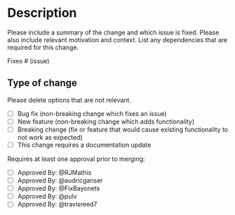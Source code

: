# Description

Please include a summary of the change and which issue is fixed. Please also include relevant motivation and context. List any dependencies that are required for this change.

Fixes # (issue)

## Type of change

Please delete options that are not relevant.

- [ ] Bug fix (non-breaking change which fixes an issue)
- [ ] New feature (non-breaking change which adds functionality)
- [ ] Breaking change (fix or feature that would cause existing functionality to not work as expected)
- [ ] This change requires a documentation update

Requires at least one approval prior to merging:

- [ ] Approved By: @RJMathis
- [ ] Approved By: @audricganser
- [ ] Approved By: @FixBayonets
- [ ] Approved By: @pulv
- [ ] Approved By: @travisreed7
